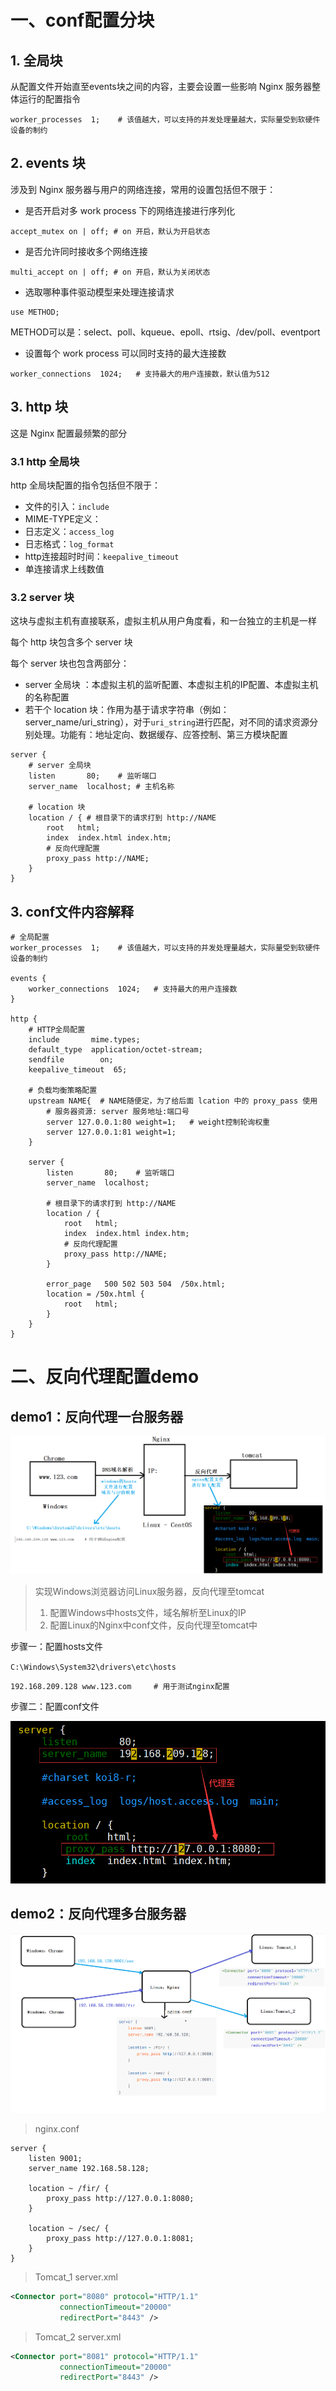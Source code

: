 # 一、conf配置分块

## 1. 全局块

从配置文件开始直至events块之间的内容，主要会设置一些影响 Nginx 服务器整体运行的配置指令

```nginx
worker_processes  1;	# 该值越大，可以支持的并发处理量越大，实际量受到软硬件设备的制约
```

## 2. events 块 

涉及到 Nginx 服务器与用户的网络连接，常用的设置包括但不限于：

* 是否开启对多 work process 下的网络连接进行序列化

```nginx
accept_mutex on | off; # on 开启，默认为开启状态
```



* 是否允许同时接收多个网络连接

```nginx
multi_accept on | off; # on 开启，默认为关闭状态
```



* 选取哪种事件驱动模型来处理连接请求

```nginx
use METHOD;
```

METHOD可以是：select、poll、kqueue、epoll、rtsig、/dev/poll、eventport



* 设置每个 work process 可以同时支持的最大连接数

```nginx
worker_connections  1024;	# 支持最大的用户连接数，默认值为512
```

## 3. http 块

这是 Nginx 配置最频繁的部分

### 3.1 http 全局块

http 全局块配置的指令包括但不限于：

* 文件的引入：`include`
* MIME-TYPE定义：
* 日志定义：`access_log`
* 日志格式：`log_format`
* http连接超时时间：`keepalive_timeout`
* 单连接请求上线数值

### 3.2 server 块

这块与虚拟主机有直接联系，虚拟主机从用户角度看，和一台独立的主机是一样

每个 http 块包含多个 server 块

每个 server 块也包含两部分：

* server 全局块 ：本虚拟主机的监听配置、本虚拟主机的IP配置、本虚拟主机的名称配置
* 若干个 location 块：作用为基于请求字符串（例如：server_name/uri_string），对于`uri_string`进行匹配，对不同的请求资源分别处理。功能有：地址定向、数据缓存、应答控制、第三方模块配置

```nginx
server {
    # server 全局块
    listen       80;	# 监听端口
    server_name  localhost;	# 主机名称
	
    # location 块
    location / { # 根目录下的请求打到 http://NAME
        root   html;
        index  index.html index.htm;
        # 反向代理配置
        proxy_pass http://NAME;	
    }
}
```

## 3. conf文件内容解释

```nginx
# 全局配置
worker_processes  1;	# 该值越大，可以支持的并发处理量越大，实际量受到软硬件设备的制约

events {
    worker_connections  1024;	# 支持最大的用户连接数
}

http {
    # HTTP全局配置
    include       mime.types;
    default_type  application/octet-stream;
    sendfile        on;
    keepalive_timeout  65;
	
    # 负载均衡策略配置
    upstream NAME{	# NAME随便定，为了给后面 lcation 中的 proxy_pass 使用
        # 服务器资源: server 服务地址:端口号
        server 127.0.0.1:80 weight=1;	# weight控制轮询权重
        server 127.0.0.1:81 weight=1;
    }
    
    server {
        listen       80;	# 监听端口
        server_name  localhost;
		
        # 根目录下的请求打到 http://NAME
        location / {
            root   html;
            index  index.html index.htm;
            # 反向代理配置
            proxy_pass http://NAME;	
        }

        error_page   500 502 503 504  /50x.html;
        location = /50x.html {
            root   html;
        }
    }
}
```





# 二、反向代理配置demo

## demo1：反向代理一台服务器

![image-20210728194624317](https://raw.githubusercontent.com/gongruiyang/BlogImage/main/img/20210728194624.png)

> 实现Windows浏览器访问Linux服务器，反向代理至tomcat
>
> 1. 配置Windows中hosts文件，域名解析至Linux的IP
> 2. 配置Linux的Nginx中conf文件，反向代理至tomcat中

步骤一：配置hosts文件

`C:\Windows\System32\drivers\etc\hosts`

```shell
192.168.209.128 www.123.com		# 用于测试nginx配置
```

步骤二：配置conf文件

![image-20210728115740657](https://raw.githubusercontent.com/gongruiyang/BlogImage/main/img/20210728115747.png)



## demo2：反向代理多台服务器

![反向代理多台服务器](https://raw.githubusercontent.com/gongruiyang/BlogImage/main/img/20210729115605.png)

> nginx.conf

```nginx
server {
    listen 9001;
    server_name 192.168.58.128;

    location ~ /fir/ {
        proxy_pass http://127.0.0.1:8080;
    }

    location ~ /sec/ {
        proxy_pass http://127.0.0.1:8081;
    }
}
```

> Tomcat_1 server.xml

```xml
<Connector port="8080" protocol="HTTP/1.1"
           connectionTimeout="20000"
           redirectPort="8443" />
```

> Tomcat_2 server.xml

```xml
<Connector port="8081" protocol="HTTP/1.1"
           connectionTimeout="20000"
           redirectPort="8443" />
```

